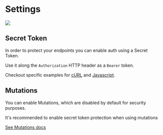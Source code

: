 # Settings

![](/base_settings.png)

## Secret Token

In order to protect your endpoints you can enable auth using a Secret Token.

Use it along the `Authorization` HTTP header as a `Bearer` token.

Checkout specific examples for [cURL](/examples/curl) and  [Javascript](/examples/javascript).

## Mutations

You can enable Mutations, which are disabled by default for security purposes.

It's recommended to enable secret token protection when using mutations

[See Mutations docs](/usage/mutations)

